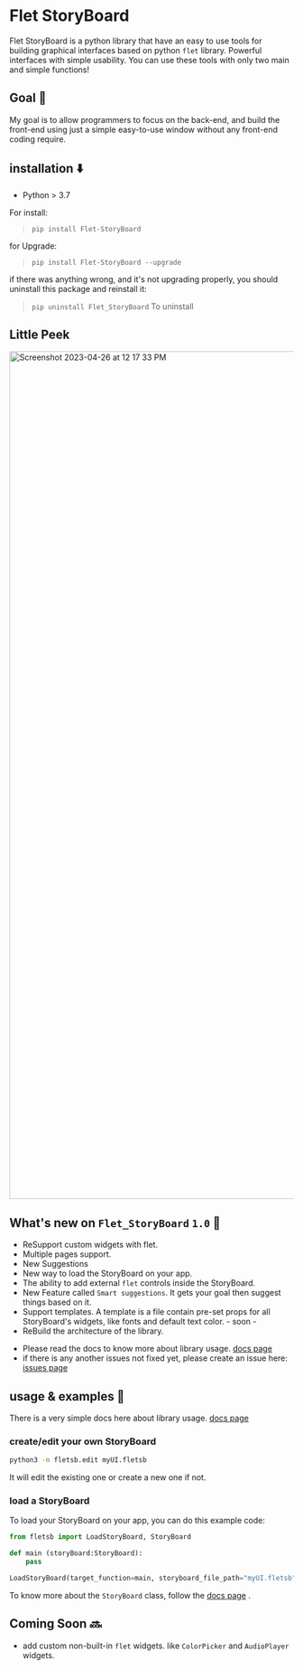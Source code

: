 # Flet StoryBoard
Flet StoryBoard is a python library that have an easy to use tools for building graphical interfaces based on python `flet` library. Powerful interfaces with simple usability.
You can use these tools with only two main and simple functions!

## Goal 🏁
My goal is to allow programmers to focus on the back-end, and build the front-end using just a simple easy-to-use window without any front-end coding require.

## installation ⬇️
- Python > 3.7

For install:
> `pip install Flet-StoryBoard`

for Upgrade:
> `pip install Flet-StoryBoard --upgrade`

if there was anything wrong, and it's not upgrading properly, you should uninstall this package and reinstall it:
> `pip uninstall Flet_StoryBoard` To uninstall

## Little Peek

<img width="1500" alt="Screenshot 2023-04-26 at 12 17 33 PM" src="https://user-images.githubusercontent.com/86029286/234530619-004e0eca-d2b3-47ad-94fe-37ef5ae0fa68.png">

## What's new on `Flet_StoryBoard` `1.0` 🎉
- ReSupport custom widgets with flet.
- Multiple pages support.
- New Suggestions
- New way to load the StoryBoard on your app.
- The ability to add external `flet` controls inside the StoryBoard.
- New Feature called `Smart suggestions`. It gets your goal then suggest things based on it.
- Support templates. A template is a file contain pre-set props for all StoryBoard's widgets, like fonts and default text color. - soon -
- ReBuild the architecture of the library.
* Please read the docs to know more about library usage. [docs page](https://github.com/SKbarbon/Flet_StoryBoard/wiki)
* if there is any another issues not fixed yet, please create an issue here: [issues page](https://github.com/SKbarbon/Flet_StoryBoard/issues)


## usage & examples 🤝
There is a very simple docs here about library usage.
[docs page](https://github.com/SKbarbon/Flet_StoryBoard/wiki)

### create/edit your own StoryBoard
```cmd
python3 -m fletsb.edit myUI.fletsb
```
It will edit the existing one or create a new one if not.

### load a StoryBoard
To load your StoryBoard on your app, you can do this example code:

```python
from fletsb import LoadStoryBoard, StoryBoard

def main (storyBoard:StoryBoard):
    pass

LoadStoryBoard(target_function=main, storyboard_file_path="myUI.fletsb")
```

To know more about the `StoryBoard` class, follow the [docs page](https://github.com/SKbarbon/Flet_StoryBoard/wiki) .

## Coming Soon 🔜
- add custom non-built-in `flet` widgets. like `ColorPicker` and `AudioPlayer` widgets.

